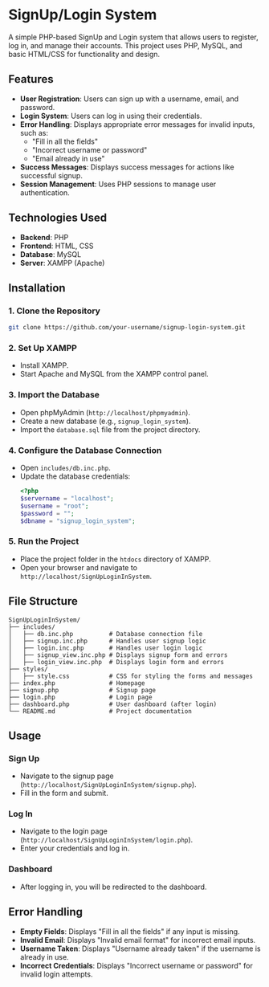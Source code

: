 # SignUp/Login System

A simple PHP-based SignUp and Login system that allows users to register, log in, and manage their accounts. This project uses PHP, MySQL, and basic HTML/CSS for functionality and design.

## Features

- **User Registration**: Users can sign up with a username, email, and password.
- **Login System**: Users can log in using their credentials.
- **Error Handling**: Displays appropriate error messages for invalid inputs, such as:
    - "Fill in all the fields"
    - "Incorrect username or password"
    - "Email already in use"
- **Success Messages**: Displays success messages for actions like successful signup.
- **Session Management**: Uses PHP sessions to manage user authentication.

## Technologies Used

- **Backend**: PHP
- **Frontend**: HTML, CSS
- **Database**: MySQL
- **Server**: XAMPP (Apache)

## Installation

### 1. Clone the Repository
```bash
git clone https://github.com/your-username/signup-login-system.git
```

### 2. Set Up XAMPP
- Install XAMPP.
- Start Apache and MySQL from the XAMPP control panel.

### 3. Import the Database
- Open phpMyAdmin (`http://localhost/phpmyadmin`).
- Create a new database (e.g., `signup_login_system`).
- Import the `database.sql` file from the project directory.

### 4. Configure the Database Connection
- Open `includes/db.inc.php`.
- Update the database credentials:
    ```php
    <?php
    $servername = "localhost";
    $username = "root";
    $password = "";
    $dbname = "signup_login_system";
    ```

### 5. Run the Project
- Place the project folder in the `htdocs` directory of XAMPP.
- Open your browser and navigate to `http://localhost/SignUpLoginInSystem`.

## File Structure

```
SignUpLoginInSystem/
├── includes/
│   ├── db.inc.php          # Database connection file
│   ├── signup.inc.php      # Handles user signup logic
│   ├── login.inc.php       # Handles user login logic
│   ├── signup_view.inc.php # Displays signup form and errors
│   ├── login_view.inc.php  # Displays login form and errors
├── styles/
│   ├── style.css           # CSS for styling the forms and messages
├── index.php               # Homepage
├── signup.php              # Signup page
├── login.php               # Login page
├── dashboard.php           # User dashboard (after login)
└── README.md               # Project documentation
```

## Usage

### Sign Up
- Navigate to the signup page (`http://localhost/SignUpLoginInSystem/signup.php`).
- Fill in the form and submit.

### Log In
- Navigate to the login page (`http://localhost/SignUpLoginInSystem/login.php`).
- Enter your credentials and log in.

### Dashboard
- After logging in, you will be redirected to the dashboard.

## Error Handling

- **Empty Fields**: Displays "Fill in all the fields" if any input is missing.
- **Invalid Email**: Displays "Invalid email format" for incorrect email inputs.
- **Username Taken**: Displays "Username already taken" if the username is already in use.
- **Incorrect Credentials**: Displays "Incorrect username or password" for invalid login attempts.